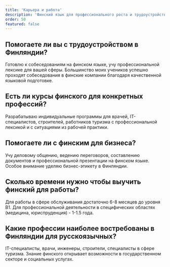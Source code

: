 ```yaml
---
title: 'Карьера и работа'
description: 'Финский язык для профессионального роста и трудоустройства'
order: 50
featured: false
---
```


## Помогаете ли вы с трудоустройством в Финляндии?

Готовлю к собеседованиям на финском языке, учу профессиональной лексике для вашей сферы. Большинство моих учеников успешно проходят собеседования в финские компании благодаря качественной языковой подготовке.

## Есть ли курсы финского для конкретных профессий?

Разрабатываю индивидуальные программы для врачей, IT-специалистов, строителей, работников туризма с профессиональной лексикой и с ситуациями из рабочей практики.

## Помогаете ли с финским для бизнеса?

Учу деловому общению, ведению переговоров, составлению документов и профессиональной презентации на финском языке. Особое внимание уделяю бизнес-этикету в Финляндии.

## Сколько времени нужно чтобы выучить финский для работы?

Для работы в сфере обслуживания достаточно 6-8 месяцев до уровня B1. Для профессиональной деятельности в специфических областях (медицина, юриспруденция) - 1-1.5 года.

## Какие профессии наиболее востребованы в Финляндии для русскоязычных?

IT-специалисты, врачи, инженеры, строители, специалисты в сфере туризма. Знание финского открывает возможности в государственном секторе и социальных услугах.
